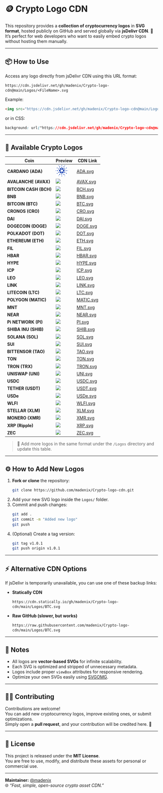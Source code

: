 # 🪙 Crypto Logo CDN

This repository provides a **collection of cryptocurrency logos** in **SVG format**, hosted publicly on GitHub and served globally via **jsDelivr CDN**. 🚀  
It’s perfect for web developers who want to easily embed crypto logos without hosting them manually.

---

## 📦 How to Use

Access any logo directly from jsDelivr CDN using this URL format:

```
https://cdn.jsdelivr.net/gh/madenix/Crypto-logo-cdn@main/Logos/<FileName>.svg
```

Example:

```html
<img src="https://cdn.jsdelivr.net/gh/madenix/Crypto-logo-cdn@main/Logos/BTC.svg" alt="Bitcoin Logo" width="64" />
```

or in CSS:

```css
background: url("https://cdn.jsdelivr.net/gh/madenix/Crypto-logo-cdn@main/Logos/ETH.svg") no-repeat center / contain;
```

---

## 💎 Available Crypto Logos

| Coin | Preview | CDN Link |
|------|----------|----------|
| **CARDANO (ADA)** | <img src="https://raw.githubusercontent.com/madenix/Crypto-logo-cdn/fb42950f1be6d24446ea23f9c917434090b8d826/Logos/ADA.svg" width="40"/> | [ADA.svg](https://cdn.jsdelivr.net/gh/madenix/Crypto-logo-cdn@main/Logos/ADA.svg) |
| **AVALANCHE (AVAX)** | <img src="https://cdn.jsdelivr.net/gh/madenix/Crypto-logo-cdn@main/Logos/AVAX.svg" width="40"/> | [AVAX.svg](https://cdn.jsdelivr.net/gh/madenix/Crypto-logo-cdn@main/Logos/AVAX.svg) |
| **BITCOIN CASH (BCH)** | <img src="https://cdn.jsdelivr.net/gh/madenix/Crypto-logo-cdn@main/Logos/BCH.svg" width="40"/> | [BCH.svg](https://cdn.jsdelivr.net/gh/madenix/Crypto-logo-cdn@main/Logos/BCH.svg) |
| **BNB** | <img src="https://cdn.jsdelivr.net/gh/madenix/Crypto-logo-cdn@main/Logos/BNB.svg" width="40"/> | [BNB.svg](https://cdn.jsdelivr.net/gh/madenix/Crypto-logo-cdn@main/Logos/BNB.svg) |
| **BITCOIN (BTC)** | <img src="https://cdn.jsdelivr.net/gh/madenix/Crypto-logo-cdn@main/Logos/BTC.svg" width="40"/> | [BTC.svg](https://cdn.jsdelivr.net/gh/madenix/Crypto-logo-cdn@main/Logos/BTC.svg) |
| **CRONOS (CRO)** | <img src="https://cdn.jsdelivr.net/gh/madenix/Crypto-logo-cdn@main/Logos/CRO.svg" width="40"/> | [CRO.svg](https://cdn.jsdelivr.net/gh/madenix/Crypto-logo-cdn@main/Logos/CRO.svg) |
| **DAI** | <img src="https://cdn.jsdelivr.net/gh/madenix/Crypto-logo-cdn@main/Logos/DAI.svg" width="40"/> | [DAI.svg](https://cdn.jsdelivr.net/gh/madenix/Crypto-logo-cdn@main/Logos/DAI.svg) |
| **DOGECOIN (DOGE)** | <img src="https://cdn.jsdelivr.net/gh/madenix/Crypto-logo-cdn@main/Logos/DOGE.svg" width="40"/> | [DOGE.svg](https://cdn.jsdelivr.net/gh/madenix/Crypto-logo-cdn@main/Logos/DOGE.svg) |
| **POLKADOT (DOT)** | <img src="https://cdn.jsdelivr.net/gh/madenix/Crypto-logo-cdn@main/Logos/DOT.svg" width="40"/> | [DOT.svg](https://cdn.jsdelivr.net/gh/madenix/Crypto-logo-cdn@main/Logos/DOT.svg) |
| **ETHEREUM (ETH)** | <img src="https://cdn.jsdelivr.net/gh/madenix/Crypto-logo-cdn@main/Logos/ETH.svg" width="40"/> | [ETH.svg](https://cdn.jsdelivr.net/gh/madenix/Crypto-logo-cdn@main/Logos/ETH.svg) |
| **FIL** | <img src="https://cdn.jsdelivr.net/gh/madenix/Crypto-logo-cdn@main/Logos/FIL.svg" width="40"/> | [FIL.svg](https://cdn.jsdelivr.net/gh/madenix/Crypto-logo-cdn@main/Logos/FIL.svg) |
| **HBAR** | <img src="https://cdn.jsdelivr.net/gh/madenix/Crypto-logo-cdn@main/Logos/HBAR.svg" width="40"/> | [HBAR.svg](https://cdn.jsdelivr.net/gh/madenix/Crypto-logo-cdn@main/Logos/HBAR.svg) |
| **HYPE** | <img src="https://cdn.jsdelivr.net/gh/madenix/Crypto-logo-cdn@main/Logos/HYPE.svg" width="40"/> | [HYPE.svg](https://cdn.jsdelivr.net/gh/madenix/Crypto-logo-cdn@main/Logos/HYPE.svg) |
| **ICP** | <img src="https://cdn.jsdelivr.net/gh/madenix/Crypto-logo-cdn@main/Logos/ICP.svg" width="40"/> | [ICP.svg](https://cdn.jsdelivr.net/gh/madenix/Crypto-logo-cdn@main/Logos/ICP.svg) |
| **LEO** | <img src="https://cdn.jsdelivr.net/gh/madenix/Crypto-logo-cdn@main/Logos/LEO.svg" width="40"/> | [LEO.svg](https://cdn.jsdelivr.net/gh/madenix/Crypto-logo-cdn@main/Logos/LEO.svg) |
| **LINK** | <img src="https://cdn.jsdelivr.net/gh/madenix/Crypto-logo-cdn@main/Logos/LINK.svg" width="40"/> | [LINK.svg](https://cdn.jsdelivr.net/gh/madenix/Crypto-logo-cdn@main/Logos/LINK.svg) |
| **LITECOIN (LTC)** | <img src="https://cdn.jsdelivr.net/gh/madenix/Crypto-logo-cdn@main/Logos/LTC.svg" width="40"/> | [LTC.svg](https://cdn.jsdelivr.net/gh/madenix/Crypto-logo-cdn@main/Logos/LTC.svg) |
| **POLYGON (MATIC)** | <img src="https://cdn.jsdelivr.net/gh/madenix/Crypto-logo-cdn@main/Logos/MATIC.svg" width="40"/> | [MATIC.svg](https://cdn.jsdelivr.net/gh/madenix/Crypto-logo-cdn@main/Logos/MATIC.svg) |
| **MNT** | <img src="https://cdn.jsdelivr.net/gh/madenix/Crypto-logo-cdn@main/Logos/MNT.svg" width="40"/> | [MNT.svg](https://cdn.jsdelivr.net/gh/madenix/Crypto-logo-cdn@main/Logos/MNT.svg) |
| **NEAR** | <img src="https://cdn.jsdelivr.net/gh/madenix/Crypto-logo-cdn@main/Logos/NEAR.svg" width="40"/> | [NEAR.svg](https://cdn.jsdelivr.net/gh/madenix/Crypto-logo-cdn@main/Logos/NEAR.svg) |
| **Pi NETWORK (PI)** | <img src="https://cdn.jsdelivr.net/gh/madenix/Crypto-logo-cdn@main/Logos/PI.svg" width="40"/> | [PI.svg](https://cdn.jsdelivr.net/gh/madenix/Crypto-logo-cdn@main/Logos/PI.svg) |
| **SHIBA INU (SHIB)** | <img src="https://cdn.jsdelivr.net/gh/madenix/Crypto-logo-cdn@main/Logos/SHIB.svg" width="40"/> | [SHIB.svg](https://cdn.jsdelivr.net/gh/madenix/Crypto-logo-cdn@main/Logos/SHIB.svg) |
| **SOLANA (SOL)** | <img src="https://cdn.jsdelivr.net/gh/madenix/Crypto-logo-cdn@main/Logos/SOL.svg" width="40"/> | [SOL.svg](https://cdn.jsdelivr.net/gh/madenix/Crypto-logo-cdn@main/Logos/SOL.svg) |
| **SUI** | <img src="https://cdn.jsdelivr.net/gh/madenix/Crypto-logo-cdn@main/Logos/SUI.svg" width="40"/> | [SUI.svg](https://cdn.jsdelivr.net/gh/madenix/Crypto-logo-cdn@main/Logos/SUI.svg) |
| **BITTENSOR (TAO)** | <img src="https://cdn.jsdelivr.net/gh/madenix/Crypto-logo-cdn@main/Logos/TAO.svg" width="40"/> | [TAO.svg](https://cdn.jsdelivr.net/gh/madenix/Crypto-logo-cdn@main/Logos/TAO.svg) |
| **TON** | <img src="https://cdn.jsdelivr.net/gh/madenix/Crypto-logo-cdn@main/Logos/TON.svg" width="40"/> | [TON.svg](https://cdn.jsdelivr.net/gh/madenix/Crypto-logo-cdn@main/Logos/TON.svg) |
| **TRON (TRX)** | <img src="https://cdn.jsdelivr.net/gh/madenix/Crypto-logo-cdn@main/Logos/TRON.svg" width="40"/> | [TRON.svg](https://cdn.jsdelivr.net/gh/madenix/Crypto-logo-cdn@main/Logos/TRON.svg) |
| **UNISWAP (UNI)** | <img src="https://cdn.jsdelivr.net/gh/madenix/Crypto-logo-cdn@main/Logos/UNI.svg" width="40"/> | [UNI.svg](https://cdn.jsdelivr.net/gh/madenix/Crypto-logo-cdn@main/Logos/UNI.svg) |
| **USDC** | <img src="https://cdn.jsdelivr.net/gh/madenix/Crypto-logo-cdn@main/Logos/USDC.svg" width="40"/> | [USDC.svg](https://cdn.jsdelivr.net/gh/madenix/Crypto-logo-cdn@main/Logos/USDC.svg) |
| **TETHER (USDT)** | <img src="https://cdn.jsdelivr.net/gh/madenix/Crypto-logo-cdn@main/Logos/USDT.svg" width="40"/> | [USDT.svg](https://cdn.jsdelivr.net/gh/madenix/Crypto-logo-cdn@main/Logos/USDT.svg) |
| **USDe** | <img src="https://cdn.jsdelivr.net/gh/madenix/Crypto-logo-cdn@main/Logos/USDe.svg" width="40"/> | [USDe.svg](https://cdn.jsdelivr.net/gh/madenix/Crypto-logo-cdn@main/Logos/USDe.svg) |
| **WLFI** | <img src="https://cdn.jsdelivr.net/gh/madenix/Crypto-logo-cdn@main/Logos/WLFI.svg" width="40"/> | [WLFI.svg](https://cdn.jsdelivr.net/gh/madenix/Crypto-logo-cdn@main/Logos/WLFI.svg) |
| **STELLAR (XLM)** | <img src="https://cdn.jsdelivr.net/gh/madenix/Crypto-logo-cdn@main/Logos/XLM.svg" width="40"/> | [XLM.svg](https://cdn.jsdelivr.net/gh/madenix/Crypto-logo-cdn@main/Logos/XLM.svg) |
| **MONERO (XMR)** | <img src="https://cdn.jsdelivr.net/gh/madenix/Crypto-logo-cdn@main/Logos/XMR.svg" width="40"/> | [XMR.svg](https://cdn.jsdelivr.net/gh/madenix/Crypto-logo-cdn@main/Logos/XMR.svg) |
| **XRP (Ripple)** | <img src="https://cdn.jsdelivr.net/gh/madenix/Crypto-logo-cdn@main/Logos/XRP.svg" width="40"/> | [XRP.svg](https://cdn.jsdelivr.net/gh/madenix/Crypto-logo-cdn@main/Logos/XRP.svg) |
| **ZEC** | <img src="https://cdn.jsdelivr.net/gh/madenix/Crypto-logo-cdn@main/Logos/ZEC.svg" width="40"/> | [ZEC.svg](https://cdn.jsdelivr.net/gh/madenix/Crypto-logo-cdn@main/Logos/ZEC.svg) |

> 🧩 Add more logos in the same format under the `/Logos` directory and update this table.

---

## ⚙️ How to Add New Logos

1. **Fork or clone** the repository:
   ```bash
   git clone https://github.com/madenix/Crypto-logo-cdn.git
   ```
2. Add your new SVG logo inside the `Logos/` folder.
3. Commit and push changes:
   ```bash
   git add .
   git commit -m "Added new logo"
   git push
   ```
4. (Optional) Create a tag version:
   ```bash
   git tag v1.0.1
   git push origin v1.0.1
   ```

---

## ⚡ Alternative CDN Options

If jsDelivr is temporarily unavailable, you can use one of these backup links:

- **Statically CDN**
  ```
  https://cdn.statically.io/gh/madenix/Crypto-logo-cdn/main/Logos/BTC.svg
  ```
- **Raw GitHub (slower, but works)**
  ```
  https://raw.githubusercontent.com/madenix/Crypto-logo-cdn/main/Logos/BTC.svg
  ```

---

## 🧠 Notes

- All logos are **vector-based SVGs** for infinite scalability.
- Each SVG is optimized and stripped of unnecessary metadata.
- Logos include proper `viewBox` attributes for responsive rendering.
- Optimize your own SVGs easily using [SVGOMG](https://jakearchibald.github.io/svgomg/).

---

## 🧑‍💻 Contributing

Contributions are welcome!  
You can add new cryptocurrency logos, improve existing ones, or submit optimizations.  
Simply open a **pull request**, and your contribution will be credited here. 🙌

---

## 📄 License

This project is released under the **MIT License**.  
You are free to use, modify, and distribute these assets for personal or commercial use.

---

**Maintainer:** [@madenix](https://github.com/madenix)  
🌐 _“Fast, simple, open-source crypto asset CDN.”_
